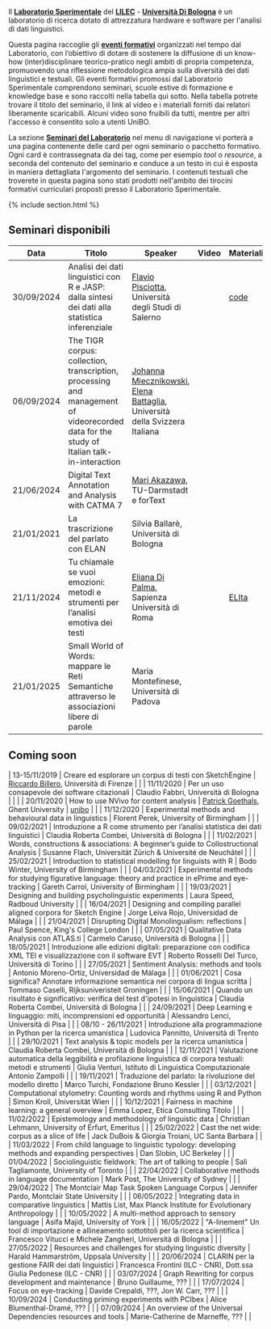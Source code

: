 ---
---

Il **[Laboratorio Sperimentale](https://site.unibo.it/laboratorio-sperimentale/it)** del [**LILEC**](https://lingue.unibo.it/it) - **[Università Di Bologna](https://www.unibo.it/it)** è un laboratorio di ricerca dotato di attrezzatura hardware e software per l'analisi di dati linguistici.

Questa pagina raccoglie gli **[eventi formativi](https://site.unibo.it/laboratorio-sperimentale/it/agenda)** organizzati nel tempo dal Laboratorio, con l’obiettivo di dotare di sostenere la diffusione di un know-how (inter)disciplinare teorico-pratico negli ambiti di propria competenza, promuovendo una riflessione metodologica ampia sulla diversità dei dati linguistici e testuali. Gli eventi formativi promossi dal Laboratorio Sperimentale comprendono seminari, scuole estive di formazione e knowledge base e sono raccolti nella tabella qui sotto. Nella tabella potrete trovare il titolo del seminario, il link al video e i materiali forniti dai relatori liberamente scaricabili. Alcuni video sono fruibili da tutti, mentre per altri l'accesso è consentito solo a utenti UniBO.

La sezione [**Seminari del Laboratorio**](https://laboratoriosperimentale.github.io/seminari/seminari/) nel menu di navigazione vi porterà a una pagina contenente delle card per ogni seminario o pacchetto formativo. Ogni card è contrassegnata da dei tag, come per esempio _tool_ o _resource_, a seconda del contenuto del seminario e conduce a un testo in cui è esposta in maniera dettagliata l'argomento del seminario. I contenuti testuali che troverete in questa pagina sono stati prodotti nell'ambito dei tirocini formativi curriculari proposti presso il Laboratorio Sperimentale.

{% include section.html %}

## Seminari disponibili

| Data       | Titolo                 | Speaker         | Video                 | Materiali |
| ---        | ---                    | ----            | ----                  | ---       |
| 30/09/2024 | Analisi dei dati linguistici con R e JASP: dalla sintesi dei dati alla statistica inferenziale | [Flavio Pisciotta](https://www.dipsumdills.it/en/teacher/flavio-pisciotta), Università degli Studi di Salerno | | [code](https://github.com/LaboratorioSperimentale/Formazione-seminario_R_Jasp) |
| 06/09/2024 | The TIGR corpus: collection, transcription, processing and management of videorecorded data for the study of Italian talk-in-interaction | [Johanna Miecznikowski](https://search.usi.ch/it/persone/ac8f4424bc40c3a8f9184f72ff606e46/miecznikowski-fuenfschilling-johanna), [Elena Battaglia](https://search.usi.ch/it/persone/9f04e935085ef74d0f7bbcb805b1ee27/battaglia-elena), Università della Svizzera Italiana | | |
| 21/06/2024 | Digital Text Annotation and Analysis with CATMA 7 | [Mari Akazawa](https://www.linglit.tu-darmstadt.de/institutlinglit/mitarbeitende/akazawa_linglit/standardseite_akazawa_linglit.de.jsp), TU-Darmstadt e forText | | |
| 21/01/2021 | La trascrizione del parlato con ELAN | Silvia Ballarè, Università di Bologna |  |
| 21/11/2024 | Tu chiamale se vuoi emozioni: metodi e strumenti per l’analisi emotiva dei testi | [Eliana Di Palma](members/ElianadiPalma.html), Sapienza Università di Roma | | [ELIta](https://github.com/elianadipalma/ELIta)
| 21/01/2025 | Small World of Words: mappare le Reti Semantiche attraverso le associazioni libere di parole | Maria Montefinese, Università di Padova |  |


## Coming soon

| 13-15/11/2019 | Creare ed esplorare un corpus di testi con SketchEngine | [Riccardo Billero](https://www.unibo.it/sitoweb/riccardo.billero/), Università di Firenze | |
| 11/11/2020 | Per un uso consapevole dei software citazionali | Claudio Fabbri, Università di Bologna |  | |
| 20/11/2020 | How to use NVivo for content analysis | [Patrick Goethals](https://research.flw.ugent.be/en/patrick.goethals), Ghent University | [unibo](https://urldn.com/bmI5r) | |
| 11/12/2020 | Experimental methods and behavioural data in linguistics | Florent Perek, University of Birmingham |  |
| 09/02/2021 | Introduzione a R come strumento per l’analisi statistica dei dati linguistici | Claudia Roberta Combei, Università di Bologna |  |
| 11/02/2021 | Words, constructions & associations: A beginner’s guide to Collostructional Analysis | Susanne Flach, Universität Zürich & Université de Neuchâtel |  |
| 25/02/2021 | Introduction to statistical modelling for linguists with R | Bodo Winter, University of Birmingham |  |
| 04/03/2021 | Experimental methods for studying figurative language: theory and practice in ePrime and eye-tracking | Gareth Carrol, University of Birmingham |  |
| 19/03/2021 | Designing and building psycholinguistic experiments | Laura Speed, Radboud University |  |
| 16/04/2021 | Designing and compiling parallel aligned corpora for Sketch Engine | Jorge Leiva Rojo, Universidad de Málaga |  |
| 21/04/2021 | Disrupting Digital Monolingualism: reflections | Paul Spence, King's College London |  |
| 07/05/2021 | Qualitative Data Analysis con ATLAS.ti | Carmelo Caruso, Università di Bologna |  |
| 18/05/2021 | Introduzione alle edizioni digitali: preparazione con codifica XML TEI e visualizzazione con il software EVT | Roberto Rosselli Del Turco, Università di Torino |  |
| 27/05/2021 | Sentiment Analysis: methods and tools | Antonio Moreno-Ortiz, Universidad de Málaga |  |
| 01/06/2021 | Cosa significa? Annotare informazione semantica nei corpora di lingua scritta | Tommaso Caselli, Rijksuniveristeit Groningen |  |
| 15/06/2021 | Quando un risultato è significativo: verifica del test d'ipotesi in linguistica | Claudia Roberta Combei, Università di Bologna |  |
| 24/09/2021 | Deep Learning e linguaggio: miti, incomprensioni ed opportunità | Alessandro Lenci, Università di Pisa |  |
| 08/10 - 26/11/2021 | Introduzione alla programmazione in Python per la ricerca umanistica | Ludovica Pannitto, Università di Trento |  |
| 29/10/2021 | Text analysis & topic models per la ricerca umanistica | Claudia Roberta Combei, Università di Bologna |  |
| 12/11/2021 | Valutazione automatica della leggibilità e profilazione linguistica di corpora testuali: metodi e strumenti | Giulia Venturi, Istituto di Linguistica Computazionale Antonio Zampolli |  |
| 19/11/2021 | Traduzione del parlato: la rivoluzione del modello diretto | Marco Turchi, Fondazione Bruno Kessler  |  |
| 03/12/2021 | Computational stylometry: Counting words and rhythms using R and Python | Simon Kroll, Universität Wien |  |
| 10/12/2021 | Fairness in machine learning: a general overview | Emma Lopez, Etica Consulting Titolo |  |
| 11/02/2022 | Epistemology and methodology of linguistic data | Christian Lehmann,  University of Erfurt, Emeritus |  |
| 25/02/2022 | Cast the net wide: corpus as a slice of life | Jack DuBois & Giorgia Troiani,  UC Santa Barbara |  |
| 11/03/2022 | From child language to linguistic typology: developing methods and expanding perspectives | Dan Slobin, UC Berkeley |  |
| 01/04/2022 | Sociolinguistic fieldwork: The art of talking to people | Sali Tagliamonte, University of Toronto |  |
| 22/04/2022 | Collaborative methods in language documentation | Mark Post, The University of Sydney |  |
| 29/04/2022 | The Montclair Map Task Spoken Language Corpus | Jennifer Pardo, Montclair State University |  |
| 06/05/2022 | Integrating data in comparative linguistics | Mattis List, Max Planck Institute for Evolutionary Anthropology |  |
| 10/05/2022 | A multi-method approach to sensory language | Asifa Majid, University of York |  |
| 16/05/2022 | "A-linement"  Un tool di importazione e allineamento sottotitoli per la ricerca scientifica | Francesco Vitucci e Michele Zangheri, Università di Bologna |  |
| 27/05/2022 | Resources and challenges for studying linguistic diversity | Harald Hammarström, Uppsala University |  |
| 20/06/2024 | CLARIN per la gestione FAIR dei dati linguistici | Francesca Frontini (ILC - CNR), Dott.ssa Giulia Pedonese (ILC - CNR) | |
| 03/07/2024 | Graph Rewriting for corpus development and maintenance | Bruno Guillaume, ??? | |
| 17/07/2024 | Focus on eye-tracking | Davide Crepaldi, ???, Jon W. Carr, ??? | |
| 10/09/2024 | Conducting priming experiments with PCIbex | Alice Blumenthal-Dramé, ??? | |
| 07/09/2024 | An overview of the Universal Dependencies resources and tools | Marie-Catherine de Marneffe, ??? | |


<!--
{% capture text %}

Lorem ipsum dolor sit amet, consectetur adipiscing elit, sed do eiusmod tempor incididunt ut labore et dolore magna aliqua.

{%
  include button.html
  link="research"
  text="See our publications"
  icon="fa-solid fa-arrow-right"
  flip=true
  style="bare"
%}

{% endcapture %}

{%
  include feature.html
  image="images/photo.jpg"
  link="research"
  title="Our Research"
  text=text
%}

{% capture text %}

Lorem ipsum dolor sit amet, consectetur adipiscing elit, sed do eiusmod tempor incididunt ut labore et dolore magna aliqua.

{%
  include button.html
  link="projects"
  text="Browse our projects"
  icon="fa-solid fa-arrow-right"
  flip=true
  style="bare"
%}

{% endcapture %}

{%
  include feature.html
  image="images/photo.jpg"
  link="projects"
  title="Our Projects"
  flip=true
  style="bare"
  text=text
%}

{% capture text %}

Lorem ipsum dolor sit amet, consectetur adipiscing elit, sed do eiusmod tempor incididunt ut labore et dolore magna aliqua.

{%
  include button.html
  link="team"
  text="Meet our team"
  icon="fa-solid fa-arrow-right"
  flip=true
  style="bare"
%}

{% endcapture %}

{%
  include feature.html
  image="images/photo.jpg"
  link="team"
  title="Our Team"
  text=text
%} -->
